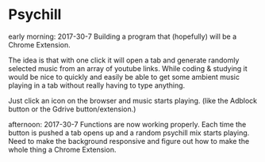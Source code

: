 # Psychill

early morning: 2017-30-7
Building a program that (hopefully) will be a Chrome Extension. 

The idea is that with one click it will open a tab and generate randomly selected music from an array of youtube links. 
While coding & studying it would be nice to quickly and easily be able to get some ambient music playing in a tab without really having to type anything. 

Just click an icon on the browser and music starts playing. (like the Adblock button or the Gdrive button/extension.)  

afternoon: 2017-30-7
Functions are now working properly. Each time the button is pushed a tab opens up and a random psychill mix starts playing. 
Need to make the background responsive and figure out how to make the whole thing a Chrome Extension.

